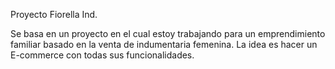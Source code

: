 Proyecto Fiorella Ind.

Se basa en un proyecto en el cual estoy trabajando para un emprendimiento familiar basado en la venta de indumentaria femenina. La idea es hacer un E-commerce con todas sus funcionalidades.
